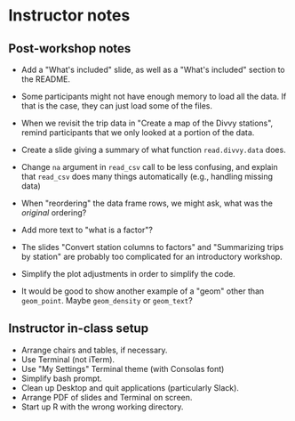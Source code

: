 # Instructor notes

## Post-workshop notes

+ Add a "What's included" slide, as well as a "What's included"
  section to the README.

+ Some participants might not have enough memory to load all the
  data. If that is the case, they can just load some of the files.

+ When we revisit the trip data in "Create a map of the Divvy
  stations", remind participants that we only looked at a portion of
  the data.

+ Create a slide giving a summary of what function `read.divvy.data`
  does.

+ Change `na` argument in `read_csv` call to be less confusing, and
  explain that `read_csv` does many things automatically (e.g.,
  handling missing data)

+ When "reordering" the data frame rows, we might ask, what was the
  *original* ordering?

+ Add more text to "what is a factor"?

+ The slides "Convert station columns to factors" and "Summarizing
  trips by station" are probably too complicated for an introductory
  workshop.

+ Simplify the plot adjustments in order to simplify the code.

+ It would be good to show another example of a "geom" other than
  `geom_point`. Maybe `geom_density` or `geom_text`?

## Instructor in-class setup

+ Arrange chairs and tables, if necessary.
+ Use Terminal (not iTerm).
+ Use "My Settings" Terminal theme (with Consolas font)
+ Simplify bash prompt.
+ Clean up Desktop and quit applications (particularly Slack).
+ Arrange PDF of slides and Terminal on screen.
+ Start up R with the wrong working directory.
